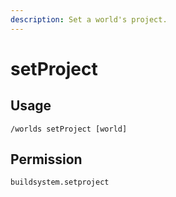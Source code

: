 ```yaml
---
description: Set a world's project.
---
```


# setProject

## Usage

```
/worlds setProject [world]
```

## Permission

```
buildsystem.setproject
```
